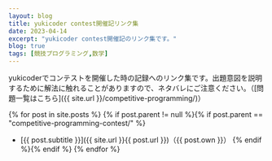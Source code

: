 ```yaml
---
layout: blog
title: yukicoder contest開催記リンク集
date: 2023-04-14
excerpt: "yukicoder contest開催記のリンク集です。"
blog: true
tags: [競技プログラミング,数学]
---
```


yukicoderでコンテストを開催した時の記録へのリンク集です。出題意図を説明するために解法に触れることがありますので、ネタバレにご注意ください。（[問題一覧はこちら]({{ site.url }}/competitive-programming/)）

{% for post in site.posts %}
{% if post.parent != null %}{% if post.parent == "competitive-programming-contest/" %}
- [{{ post.subtitle }}]({{ site.url }}{{ post.url }})（{{ post.own }}）
{% endif %}{% endif %}
{% endfor %}
